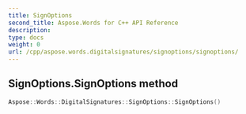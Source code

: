 ```yaml
---
title: SignOptions
second_title: Aspose.Words for C++ API Reference
description: 
type: docs
weight: 0
url: /cpp/aspose.words.digitalsignatures/signoptions/signoptions/
---
```

## SignOptions.SignOptions method




```cpp
Aspose::Words::DigitalSignatures::SignOptions::SignOptions()
```

